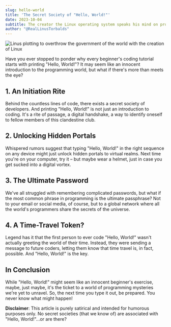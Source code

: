 ```yaml
---
slug: hello-world
title: 'The Secret Society of "Hello, World!"'
date: 2023-10-04
subtitle: The creator the Linux operating system speaks his mind on programming's biggest tradition.
author: "@RealLinusTorbalds"
---
```


![Linus plotting to overthrow the government of the world with the creation of Linux](images/html-hacker.jpg)

Have you ever stopped to ponder why every beginner's coding tutorial starts with printing "Hello, World!"? It may seem like an innocent introduction to the programming world, but what if there's more than meets the eye?

## **1. An Initiation Rite**

Behind the countless lines of code, there exists a secret society of developers. And printing "Hello, World!" is not just an introduction to coding. It's a rite of passage, a digital handshake, a way to identify oneself to fellow members of this clandestine club.

## **2. Unlocking Hidden Portals**

Whispered rumors suggest that typing "Hello, World!" in the right sequence on any device might just unlock hidden portals to virtual realms. Next time you're on your computer, try it – but maybe wear a helmet, just in case you get sucked into a digital vortex.

## **3. The Ultimate Password**

We've all struggled with remembering complicated passwords, but what if the most common phrase in programming is the ultimate passphrase? Not to your email or social media, of course, but to a global network where all the world's programmers share the secrets of the universe. 

## **4. A Time-Travel Token?**

Legend has it that the first person to ever code "Hello, World!" wasn't actually greeting the world of their time. Instead, they were sending a message to future coders, letting them know that time travel is, in fact, possible. And "Hello, World!" is the key.

## **In Conclusion**

While "Hello, World!" might seem like an innocent beginner's exercise, maybe, just maybe, it's the ticket to a world of programming mysteries we're yet to unravel. So, the next time you type it out, be prepared. You never know what might happen!

**Disclaimer**: This article is purely satirical and intended for humorous purposes only. No secret societies (that we know of) are associated with "Hello, World!"...or are there?